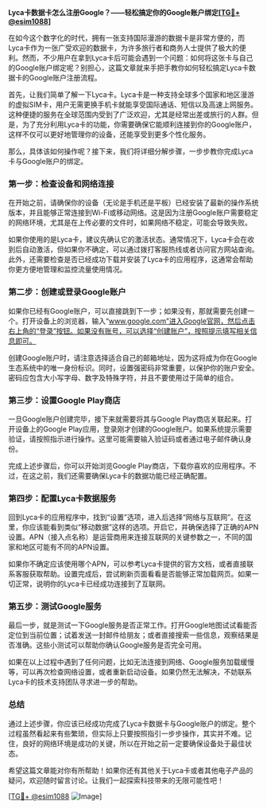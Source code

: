 **Lyca卡数据卡怎么注册Google？——轻松搞定你的Google账户绑定[[TG💪+ @esim1088](https://t.me/s/esim1088)]**

在如今这个数字化的时代，拥有一张支持国际漫游的数据卡是非常方便的，而Lyca卡作为一张广受欢迎的数据卡，为许多旅行者和商务人士提供了极大的便利。然而，不少用户在拿到Lyca卡后可能会遇到一个问题：如何将这张卡与自己的Google账户绑定呢？别担心，这篇文章就来手把手教你如何轻松搞定Lyca卡数据卡的Google账户注册流程。

首先，让我们简单了解一下Lyca卡。Lyca卡是一种支持全球多个国家和地区漫游的虚拟SIM卡，用户无需更换手机卡就能享受国际通话、短信以及高速上网服务。这种便捷的服务在全球范围内受到了广泛欢迎，尤其是经常出差或旅行的人群。但是，为了充分利用Lyca卡的功能，你需要确保它能顺利连接到你的Google账户，这样不仅可以更好地管理你的设备，还能享受到更多个性化服务。

那么，具体该如何操作呢？接下来，我们将详细分解步骤，一步步教你完成Lyca卡与Google账户的绑定。

### 第一步：检查设备和网络连接

在开始之前，请确保你的设备（无论是手机还是平板）已经安装了最新的操作系统版本，并且能够正常连接到Wi-Fi或移动网络。这是因为注册Google账户需要稳定的网络环境，尤其是在上传必要的文件时，如果网络不稳定，可能会导致失败。

如果你使用的是Lyca卡，建议先确认它的激活状态。通常情况下，Lyca卡会在收到后自动激活，但如果你不确定，可以通过拨打客服热线或者访问官方网站查询。此外，还需要检查是否已经成功下载并安装了Lyca卡的应用程序，这通常会帮助你更方便地管理和监控流量使用情况。

### 第二步：创建或登录Google账户

如果你已经有Google账户，可以直接跳到下一步；如果没有，那就需要先创建一个。打开设备上的浏览器，输入“www.google.com”进入Google官网，然后点击右上角的“登录”按钮。如果没有账号，可以选择“创建账户”，按照提示填写相关信息即可。

创建Google账户时，请注意选择适合自己的邮箱地址，因为这将成为你在Google生态系统中的唯一身份标识。同时，设置强密码非常重要，以保护你的账户安全。密码应包含大小写字母、数字及特殊字符，并且不要使用过于简单的组合。

### 第三步：设置Google Play商店

一旦Google账户创建完毕，接下来就需要将其与Google Play商店关联起来。打开设备上的Google Play应用，登录刚才创建的Google账户。如果系统提示需要验证，请按照指示进行操作。这里可能需要输入验证码或者通过电子邮件确认身份。

完成上述步骤后，你可以开始浏览Google Play商店，下载你喜欢的应用程序。不过，在这之前，我们还需要确保Lyca卡的数据功能已经正确配置。

### 第四步：配置Lyca卡数据服务

回到Lyca卡的应用程序中，找到“设置”选项，进入后选择“网络与互联网”。在这里，你应该能看到类似“移动数据”这样的选项。开启它，并确保选择了正确的APN设置。APN（接入点名称）是运营商用来连接互联网的关键参数之一，不同的国家和地区可能有不同的APN设置。

如果你不确定应该使用哪个APN，可以参考Lyca卡提供的官方文档，或者直接联系客服获取帮助。设置完成后，尝试刷新页面看看是否能够正常加载网页。如果一切正常，说明你的Lyca卡已经成功连接到了互联网。

### 第五步：测试Google服务

最后一步，就是测试一下Google服务是否正常工作。打开Google地图试试看能否定位到当前位置；试着发送一封邮件给朋友；或者直接搜索一些信息，观察结果是否准确。这些小测试可以帮助你确认Google服务是否完全可用。

如果在以上过程中遇到了任何问题，比如无法连接到网络、Google服务加载缓慢等，可以再次检查网络设置，或者重新启动设备。如果仍然无法解决，不妨联系Lyca卡的技术支持团队寻求进一步的帮助。

### 总结

通过上述步骤，你应该已经成功完成了Lyca卡数据卡与Google账户的绑定。整个过程虽然看起来有些繁琐，但实际上只要按照指引一步步操作，其实并不难。记住，良好的网络环境是成功的关键，所以在开始之前一定要确保设备处于最佳状态。

希望这篇文章能对你有所帮助！如果你还有其他关于Lyca卡或者其他电子产品的疑问，欢迎随时留言讨论。让我们一起探索科技带来的无限可能性吧！

[[TG💪+ @esim1088](https://t.me/s/esim1088) ![Image](https://i.postimg.cc/4NQfJmqS/Snipaste-2025-05-13-00-14-12.png)]
